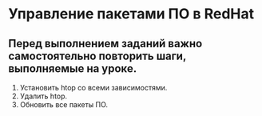 # Управление пакетами ПО в RedHat
## Перед выполнением заданий важно самостоятельно повторить шаги, выполняемые на уроке.

1. Установить htop со всеми зависимостями.
2. Удалить htop.
3. Обновить все пакеты ПО. 
